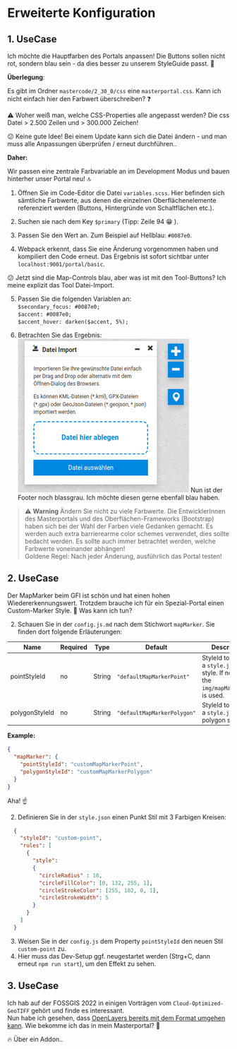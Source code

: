 # Erweiterte Konfiguration

## 1. UseCase

Ich möchte die Hauptfarben des Portals anpassen! Die Buttons sollen nicht rot, sondern blau sein - da dies besser zu unserem StyleGuide passt. :blue_book:

**Überlegung**: 

Es gibt im Ordner `mastercode/2_30_0/css` eine `masterportal.css`. Kann ich nicht einfach hier den Farbwert überschreiben? :question:

:warning:  Woher weiß man, welche CSS-Properties alle angepasst werden? Die css Datei > 2.500 Zeilen und > 300.000 Zeichen!

:confused: Keine gute Idee! Bei einem Update kann sich die Datei ändern - und man muss alle Anpassungen überprüfen / erneut durchführen..

**Daher:**

Wir passen eine zentrale Farbvariable an im Development Modus und bauen hinterher unser Portal neu! :top:

1. Öffnen Sie im Code-Editor die Datei `variables.scss`. Hier befinden sich sämtliche Farbwerte, aus denen die einzelnen Oberflächenelemente referenziert werden (Buttons, Hintergründe von Schaltflächen etc.).

2. Suchen sie nach dem Key `$primary` (Tipp: Zeile 94 :grin: ).

3. Passen Sie den Wert an. Zum Beispiel auf Hellblau: `#0087e0`.

4. Webpack erkennt, dass Sie eine Änderung vorgenommen haben und kompiliert den Code erneut. Das Ergebnis ist sofort sichtbar unter `localhost:9001/portal/basic`.
  
  :confused: Jetzt sind die Map-Controls blau, aber was ist mit den Tool-Buttons? Ich meine explizit das Tool Datei-Import.

5. Passen Sie die folgenden Variablen an:  
  `$secondary_focus: #0087e0;`  
  `$accent: #0087e0;`  
  `$accent_hover: darken($accent, 5%);`  
  
6. Betrachten Sie das Ergebnis:
  ![Custom Control/Button Color](../assets/button_color.png)
  Nun ist der Footer noch blassgrau. Ich möchte diesen gerne ebenfall blau haben.

> ⚠️ **Warning**
> Ändern Sie nicht zu viele Farbwerte.
> Die EntwicklerInnen des Masterportals und des Oberflächen-Frameworks (Bootstrap) haben sich bei der Wahl der Farben viele Gedanken gemacht.
> Es werden auch extra barrierearme color schemes verwendet, dies sollte bedacht werden.
> Es sollte auch immer betrachtet werden, welche Farbwerte voneinander abhängen!  
> Goldene Regel: Nach jeder Änderung, ausführlich das Portal testen!

## 2. UseCase

Der MapMarker beim GFI ist schön und hat einen hohen Wiedererkennungswert. Trotzdem brauche ich für ein Spezial-Portal einen Custom-Marker Style. :pray: Was kann ich tun? 

2. Schauen Sie in der `config.js.md` nach dem Stichwort `mapMarker`. Sie finden dort folgende Erläuterungen:

|Name|Required|Type|Default|Description|
|----|--------|----|-------|-----------|
|pointStyleId|no|String|`"defaultMapMarkerPoint"`|StyleId to refer to a `style.json` point style. If not set, the `img/mapMarker.svg` is used.|
|polygonStyleId|no|String|`"defaultMapMarkerPolygon"`|StyleId to refer to a `style.json` polygon style.|

  **Example:**
  ```json
  {
    "mapMarker": {
      "pointStyleId": "customMapMarkerPoint",
      "polygonStyleId": "customMapMarkerPolygon"
    }
  }
  ```

  Aha! :point_up:  

2. Definieren Sie in der `style.json` einen Punkt Stil mit 3 Farbigen Kreisen:
  ```json
    {
      "styleId": "custom-point",
      "rules": [
        {
          "style":
          {
            "circleRadius" : 10,
            "circleFillColor": [0, 132, 255, 1],
            "circleStrokeColor": [255, 102, 0, 1],
            "circleStrokeWidth": 5
          }
        }
      ]
    }
  ```
3. Weisen Sie in der `config.js` dem Property `pointStyleId` den neuen Stil `custom-point` zu.
4. Hier muss das Dev-Setup ggf. neugestartet werden (Strg+C, dann erneut `npm run start`), um den Effekt zu sehen.


## 3. UseCase

Ich hab auf der FOSSGIS 2022 in einigen Vorträgen vom `Cloud-Optimized-GeoTIFF` gehört und finde es interessant.  
Nun habe ich gesehen, dass [OpenLayers bereits mit dem Format umgehen kann](https://openlayers.org/en/latest/examples/cog.html). Wie bekomme ich das in mein Masterportal? :eyes:  

:fire: Über ein Addon..
